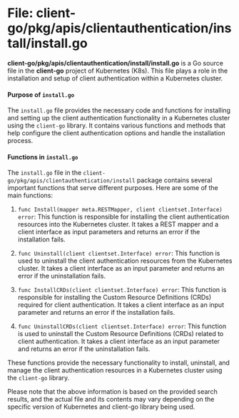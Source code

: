 # File: client-go/pkg/apis/clientauthentication/install/install.go

**client-go/pkg/apis/clientauthentication/install/install.go** is a Go source file in the **client-go** project of Kubernetes (K8s). This file plays a role in the installation and setup of client authentication within a Kubernetes cluster.

#### Purpose of `install.go`
The `install.go` file provides the necessary code and functions for installing and setting up the client authentication functionality in a Kubernetes cluster using the `client-go` library. It contains various functions and methods that help configure the client authentication options and handle the installation process.

#### Functions in `install.go`
The `install.go` file in the `client-go/pkg/apis/clientauthentication/install` package contains several important functions that serve different purposes. Here are some of the main functions:

1. `func Install(mapper meta.RESTMapper, client clientset.Interface) error`: This function is responsible for installing the client authentication resources into the Kubernetes cluster. It takes a REST mapper and a client interface as input parameters and returns an error if the installation fails.

2. `func Uninstall(client clientset.Interface) error`: This function is used to uninstall the client authentication resources from the Kubernetes cluster. It takes a client interface as an input parameter and returns an error if the uninstallation fails.

3. `func InstallCRDs(client clientset.Interface) error`: This function is responsible for installing the Custom Resource Definitions (CRDs) required for client authentication. It takes a client interface as an input parameter and returns an error if the installation fails.

4. `func UninstallCRDs(client clientset.Interface) error`: This function is used to uninstall the Custom Resource Definitions (CRDs) related to client authentication. It takes a client interface as an input parameter and returns an error if the uninstallation fails.

These functions provide the necessary functionality to install, uninstall, and manage the client authentication resources in a Kubernetes cluster using the `client-go` library.

Please note that the above information is based on the provided search results, and the actual file and its contents may vary depending on the specific version of Kubernetes and client-go library being used.

